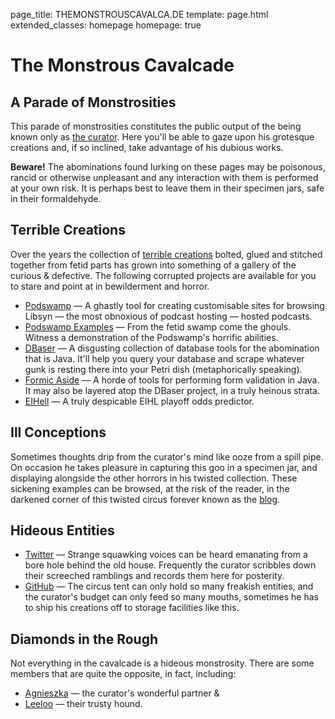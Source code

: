 page_title: THEMONSTROUSCAVALCA.DE
template: page.html
extended_classes: homepage
homepage: true

# The Monstrous Cavalcade
## A Parade of Monstrosities
This parade of monstrosities constitutes the public output of the being known only as [the curator](/the-curator). Here you'll be able to gaze upon his grotesque creations and, if so inclined, take advantage of his dubious works.

**Beware!** The abominations found lurking on these pages may be poisonous, rancid or otherwise unpleasant and any interaction with them is performed at your own risk. It is perhaps best to leave them in their specimen jars, safe in their formaldehyde.

## Terrible Creations
Over the years the collection of [terrible creations](/terrible-creations) bolted, glued and stitched together from fetid parts has grown into something of a gallery of the curious & defective.  The following corrupted projects are available for you to stare and point at in bewilderment and horror.

* [Podswamp](/terrible-creations/podswamp.html) &mdash; A ghastly tool for creating customisable sites for browsing Libsyn &mdash; the most obnoxious of podcast hosting &mdash; hosted podcasts.
* [Podswamp Examples](/terrible-creations/podswamp.html#todays-putrid-catch) &mdash; From the fetid swamp come the ghouls. Witness a demonstration of the Podswamp's horrific abilities.
* [DBaser](/terrible-creations/dbaser.html) &mdash; A disgusting collection of database tools for the abomination that is Java. It'll help you query your database and scrape whatever gunk is resting there into your Petri dish (metaphorically speaking).
* [Formic Aside](/terrible-creations/formic-aside.html) &mdash; A horde of tools for performing form validation in Java. It may also be layered atop the DBaser project, in a truly heinous strata.
* [EIHell](/terrible-creations/eihell.html) &mdash; A truly despicable EIHL playoff odds predictor.

## Ill Conceptions
Sometimes thoughts drip from the curator's mind like ooze from a spill pipe. On occasion he takes pleasure in capturing this goo in a specimen jar, and displaying alongside the other horrors in his twisted collection. These sickening examples can be browsed, at the risk of the reader, in the darkened corner of this twisted circus forever known as the [blog](/ill-conceptions). 

## Hideous Entities
* [Twitter](https://twitter.com/fatconan) &mdash; Strange squawking voices can be heard emanating from a bore hole behind the old house. Frequently the curator scribbles down their screeched ramblings and records them here for posterity.
* [GitHub](https://github.com/FatConan) &mdash; The circus tent can only hold so many freakish entities, and the curator's budget can only feed so many mouths, sometimes he has to ship his creations off to storage facilities like this. 

## Diamonds in the Rough
Not everything in the cavalcade is a hideous monstrosity. There are some members that are quite the opposite, in fact, including:

* [Agnieszka](http://jerzewska.pl) &mdash; the curator's wonderful partner &amp;
* [Leeloo](https://www.instagram.com/leeloo.the.foxdog/) &mdash; their trusty hound.